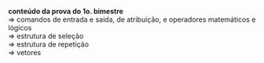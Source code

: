 <b>conteúdo da prova do 1o. bimestre </b><br/>
	=> comandos de entrada e saída, de atribuição, e operadores matemáticos e lógicos<br/>
	=> estrutura de seleção<br/>
	=> estrutura de repetição<br/>
	=> vetores<br/>
